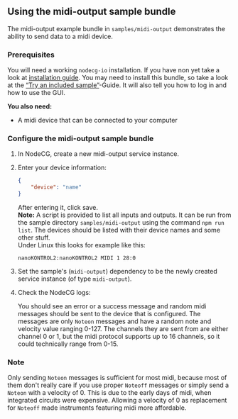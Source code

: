 ## Using the midi-output sample bundle

The midi-output example bundle in `samples/midi-output` demonstrates the ability
to send data to a midi device.

### Prerequisites

You will need a working `nodecg-io` installation. If you have non yet take a
look at [installation guide](../getting_started/install.md). You may need to
install this bundle, so take a look at the
[“Try an included sample”](../getting_started/try_example_bundle.md)-Guide. It
will also tell you how to log in and how to use the GUI.

**You also need:**

-   A midi device that can be connected to your computer

### Configure the midi-output sample bundle

1. In NodeCG, create a new midi-output service instance.

2. Enter your device information:

    ```json
    {
        "device": "name"
    }
    ```

    After entering it, click save.  
    **Note:** A script is provided to list all inputs and outputs. It can be run
    from the sample directory `samples/midi-output` using the command
    `npm run list`. The devices should be listed with their device names and
    some other stuff.  
    Under Linux this looks for example like this:

    ```
    nanoKONTROL2:nanoKONTROL2 MIDI 1 28:0
    ```

3. Set the sample's (`midi-output`) dependency to be the newly created service
   instance (of type `midi-output`).

4. Check the NodeCG logs:

    You should see an error or a success message and random midi messages should
    be sent to the device that is configured. The messages are only `Noteon`
    messages and have a random note and velocity value ranging 0-127. The
    channels they are sent from are either channel 0 or 1, but the midi protocol
    supports up to 16 channels, so it could technically range from 0-15.

### Note

Only sending `Noteon` messages is sufficient for most midi, because most of them
don't really care if you use proper `Noteoff` messages or simply send a `Noteon`
with a velocity of 0. This is due to the early days of midi, when integrated
circuits were expensive. Allowing a velocity of 0 as replacement for `Noteoff`
made instruments featuring midi more affordable.
